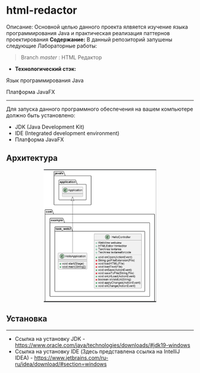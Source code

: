 # html-redactor
Описание: Основной целью данного проекта ялвяется изучение языка программирования Java и практическая реализация паттернов проектирования
**Содержание:** В данный репозиторий запушены следующие Лабораторные работы:

> Branch _*master*_ : HTML Редактор <br>

+ **Технологический стэк:**
  
Язык программирования Java

Платформа JavaFX

_____
Для запуска данного программного обеспечения на вашем компьютере должно быть установлено:

+ JDK (Java Development Kit)
+ IDE (Integrated development environment)
+ Платформа JavaFX

## Архитектура 
<p align="center" width="100%">
    <img width="60%" src="https://github.com/nikivikim/html-redactor/blob/master/src/classes.png">
</p>

## Установка
_____
+ Ссылка на установку JDK - https://www.oracle.com/java/technologies/downloads/#jdk19-windows
+ Ссылка на установку IDE (Здесь представлена ссылка на IntelliJ IDEA) - https://www.jetbrains.com/ru-ru/idea/download/#section=windows
